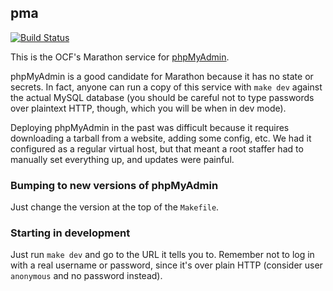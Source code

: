 pma
--------
[![Build Status](https://jenkins.ocf.berkeley.edu/buildStatus/icon?job=ocf/pma/master)](https://jenkins.ocf.berkeley.edu/job/ocf/job/pma/job/master/)

This is the OCF's Marathon service for [phpMyAdmin][pma].

phpMyAdmin is a good candidate for Marathon because it has no state or secrets.
In fact, anyone can run a copy of this service with `make dev` against the
actual MySQL database (you should be careful not to type passwords over
plaintext HTTP, though, which you will be when in dev mode).

Deploying phpMyAdmin in the past was difficult because it requires downloading
a tarball from a website, adding some config, etc. We had it configured as a
regular virtual host, but that meant a root staffer had to manually set
everything up, and updates were painful.


### Bumping to new versions of phpMyAdmin

Just change the version at the top of the `Makefile`.


### Starting in development

Just run `make dev` and go to the URL it tells you to. Remember not to log in
with a real username or password, since it's over plain HTTP (consider user
`anonymous` and no password instead).


[pma]: https://www.phpmyadmin.net/
